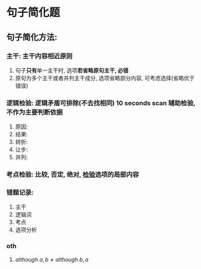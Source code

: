 # 句子简化题

## 句子简化方法:

### 主干: 主干内容相近原则
1. 句子**只有**单一主干时, 选项**若省略原句主干, 必错**
2. 原句为多个主干或者并列主干成分, 选项省略部分内容, 可考虑选择(省略优于错误)

### 逻辑检验: 逻辑矛盾可排除(不去找相同) 10 seconds scan 辅助检验, 不作为主要判断依据
1. 原因: 
2. 结果: 
3. 转折: 
4. 让步: 
5. 并列: 

### 考点检验: 比较, 否定, 绝对, <u>检验</u>选项的局部内容

### 错题记录:
1. 主干
2. 逻辑词
3. 考点
4. 选项分析

### oth
1. $although\ a, b \neq although\ b, a$
